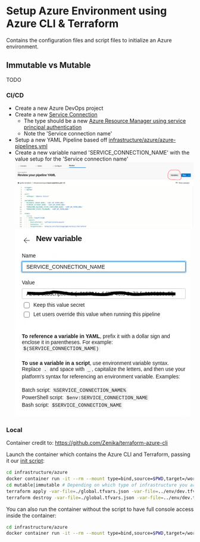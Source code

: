 # Setup Azure Environment using Azure CLI & Terraform
Contains the configuration files and script files to initialize an Azure environment.

## Immutable vs Mutable
TODO

### CI/CD
 * Create a new Azure DevOps project
 * Create a new [Service Connection](https://docs.microsoft.com/en-us/azure/devops/pipelines/library/service-endpoints?view=azure-devops&tabs=yaml#create-a-service-connection)
   * The type should be a new [Azure Resource Manager using service principal authentication](https://docs.microsoft.com/en-us/azure/devops/pipelines/library/service-endpoints?view=azure-devops&tabs=yaml#sep-azure-resource-manager)
   * Note the 'Service connection name'
 * Setup a new YAML Pipeline based off [infrastructure/azure/azure-pipelines.yml](infrastructure/azure/azure-pipelines.yml)
 * Create a new variable named 'SERVICE_CONNECTION_NAME' with the value setup for the 'Service connection name'
   ![Variables Button](/docs/img/variables1.PNG) 
   ![Variable Setup](/docs/img/variables2.PNG) 

### Local
Container credit to: https://github.com/Zenika/terraform-azure-cli

Launch the container which contains the Azure CLI and Terraform, passing it our [init script](infrastructure/azure/init_local):

```bash
cd infrastructure/azure
docker container run -it --rm --mount type=bind,source=$PWD,target=/workspace zenika/terraform-azure-cli:latest ./init_local ../env/dev.tfvars.json true|false
cd mutable|immutable # Depending on which type of infrastructure you are trying to initialize
terraform apply -var-file=./global.tfvars.json -var-file=../env/dev.tfvars.json
terraform destroy -var-file=./global.tfvars.json -var-file=../env/dev.tfvars.json
```

You can also run the container without the script to have full console access inside the container:

```bash
cd infrastructure/azure
docker container run -it --rm --mount type=bind,source=$PWD,target=/workspace zenika/terraform-azure-cli:latest
```
